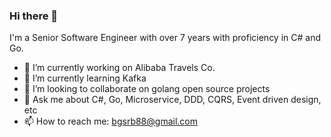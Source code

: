 ### Hi there 👋

I'm a Senior Software Engineer with over 7 years with
proficiency in C# and Go. 

- 🔭 I’m currently working on Alibaba Travels Co.
- 🌱 I’m currently learning Kafka
- 👯 I’m looking to collaborate on golang open source projects 
- 💬 Ask me about C#, Go, Microservice, DDD, CQRS,
 Event driven design, etc
- 📫 How to reach me: bgsrb88@gmail.com
